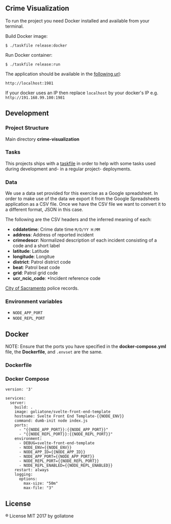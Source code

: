 ## Crime Visualization

To run the project you need Docker installed and available from your terminal.

Build Docker image:

```
$ ./taskfile release:docker
```

Run Docker container:

```
$ ./taskfile release:run
```

The application should be available in the [following url](http://localhost:1981):

```
http://localhost:1981
```

If your docker uses an IP then replace `localhost` by your docker's IP e.g. `http://191.168.99.100:1981` 

## Development

### Project Structure

Main directory **crime-visualization**

### Tasks

This projects ships with a [taskfile](https://medium.com/@adrian_cooney/introducing-the-taskfile-5ddfe7ed83bd) in order to help with some tasks used during development and- in a regular project- deployments. 


### Data

We use a data set provided for this exercise as a Google spreadsheet. In order to make use of the data we export it from the Google Spreadsheets application as a CSV file. 
Once we have the CSV file we want to convert it to a different format, JSON in this case.

<!-- We need to further process our JSON data for our needs  -->

The following are the CSV headers and the inferred meaning of each:

* **cddatetime**: Crime date time `M/D/YY H:MM`
* **address**: Address of reported incident
* **crimedescr**: Normalized description of each incident consisting of a code and a short label
* **latitude**: Latitude
* **longitude**: Longitue
* **district**: Patrol district code
* **beat**: Patrol beat code
* **grid**: Patrol grid code
* **ucr_ncic_code**: *Incident reference code

[City of Sacramento](https://www.cityofsacramento.org/Police/Crime/Data-Extracts/Public-Record-Data-Extracts) police records.

<!-- 
NOTE: data format wrong, downloaded from here
https://support.spatialkey.com/spatialkey-sample-csv-data/
-->

### Environment variables

* `NODE_APP_PORT`
* `NODE_REPL_PORT`

## Docker

NOTE: Ensure that the ports you have specified in the **docker-compose.yml** file, the **Dockerfile**, and `.envset` are the same.

### Dockerfile

### Docker Compose

```
version: '3'

services:
  server:
    build: .
    image: goliatone/svelte-front-end-template
    hostname: Svelte Front End Template-{{NODE_ENV}}
    command: dumb-init node index.js
    ports:
      - "{{NODE_APP_PORT}}:{{NODE_APP_PORT}}"
      - "{{NODE_REPL_PORT}}:{{NODE_REPL_PORT}}"
    environment:
      - DEBUG=svelte-front-end-template
      - NODE_ENV={{NODE_ENV}}
      - NODE_APP_ID={{NODE_APP_ID}}
      - NODE_APP_PORT={{NODE_APP_PORT}}
      - NODE_REPL_PORT={{NODE_REPL_PORT}}
      - NODE_REPL_ENABLED={{NODE_REPL_ENABLED}}
    restart: always
    logging:
      options:
        max-size: "50m"
        max-file: "3"
```

## License
® License MIT 2017 by goliatone
